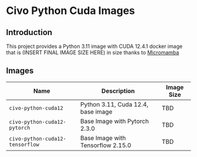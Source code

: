 # Civo Python Cuda Images

## Introduction

This project provides a Python 3.11 image with CUDA 12.4.1 docker image that is (INSERT FINAL IMAGE SIZE HERE) in size thanks to [Micromamba](https://mamba.readthedocs.io/en/latest/user_guide/micromamba.html)


## Images 
| Name                             | Description                                | Image Size |
|----------------------------------|--------------------------------------------|------------|
| `civo-python-cuda12`             | Python 3.11, Cuda 12.4, base image | TBD        |
| `civo-python-cuda12-pytorch`     | Base Image with Pytorch 2.3.0 | TBD        |
| `civo-python-cuda12-tensorflow`  | Base Image with Tensorflow 2.15.0 | TBD    |
